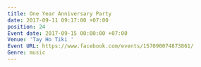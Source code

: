 ```yaml
---
title: One Year Anniversary Party
date: 2017-09-11 09:17:00 +07:00
position: 24
Event date: 2017-09-15 00:00:00 +07:00
Venue: 'Tay Ho Tiki '
Event URL: https://www.facebook.com/events/157090074873861/
Genre: music
---
```


